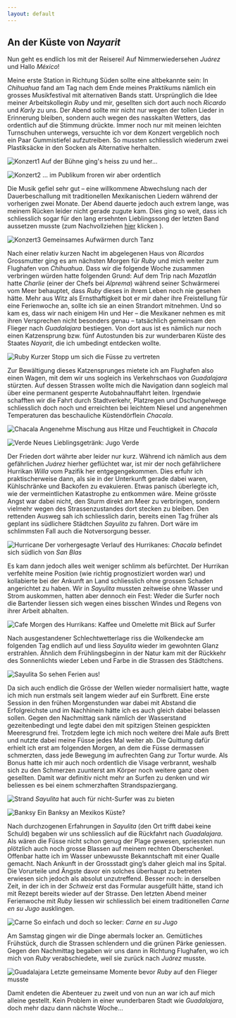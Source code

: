```yaml
---
layout: default
---
```

## An der Küste von _Nayarit_

Nun geht es endlich los mit der Reiserei! Auf Nimmerwiedersehen _Juárez_ und Hallo _México_!

Meine erste Station in Richtung Süden sollte eine altbekannte sein: In _Chihuahua_ fand am Tag nach dem Ende meines Praktikums nämlich ein grosses Musikfestival mit alternativen Bands statt. Ursprünglich die Idee meiner Arbeitskollegin _Ruby_ und mir, gesellten sich dort auch noch _Ricardo_ und _Karly_ zu uns. Der Abend sollte mir nicht nur wegen der tollen Lieder in Erinnerung bleiben, sondern auch wegen des nasskalten Wetters, das ordentlich auf die Stimmung drückte. Immer noch nur mit meinen leichten Turnschuhen unterwegs, versuchte ich vor dem Konzert vergeblich noch ein Paar Gummistiefel aufzutreiben. So mussten schliesslich wiederum zwei Plastiksäcke in den Socken als Alternative herhalten.

![Konzert1](./imgs/w10/w_10_1.jpg)
Auf der Bühne ging's heiss zu und her...

![Konzert2](./imgs/w10/w_10_2.jpg)
... im Publikum froren wir aber ordentlich

Die Musik gefiel sehr gut – eine willkommene Abwechslung nach der Dauerbeschallung mit traditionellen Mexikanischen Liedern während der vorherigen zwei Monate. Der Abend dauerte jedoch auch extrem lange, was meinem Rücken leider nicht gerade zugute kam. Dies ging so weit, dass ich schliesslich sogar für den lang ersehnten Lieblingssong der letzten Band aussetzen musste (zum Nachvollziehen <a href="https://youtu.be/LXFL5mdfP40">hier</a> klicken
).

![Konzert3](./imgs/w10/w_10_3.jpg)
Gemeinsames Aufwärmen durch Tanz

Nach einer relativ kurzen Nacht im abgelegenen Haus von _Ricardos_ Grossmutter ging es am nächsten Morgen für _Ruby_ und mich weiter zum Flughafen von _Chihuahua_. Dass wir die folgende Woche zusammen verbringen würden hatte folgenden Grund: Auf dem Trip nach _Mazatlán_ hatte _Charlie_ (einer der Chefs bei _Alprema_) während seiner Schwärmerei vom Meer behauptet, dass _Ruby_ dieses in ihrem Leben noch nie gesehen hätte. Mehr aus Witz als Ernsthaftigkeit bot er mir daher ihre Freistellung für eine Ferienwoche an, sollte ich sie an einen Strandort mitnehmen. Und so kam es, dass wir nach einigem Hin und Her – die Mexikaner nehmen es mit ihren Versprechen nicht besonders genau – tatsächlich gemeinsam den Flieger nach _Guadalajara_ bestiegen. Von dort aus ist es nämlich nur noch einen Katzensprung bzw. fünf Autostunden bis zur wunderbaren Küste des Staates _Nayarit_, die ich umbedingt entdecken wollte.

![Ruby](./imgs/w10/w_10_4.jpg)
Kurzer Stopp um sich die Füsse zu vertreten

Zur Bewältigung dieses Katzensprunges mietete ich am Flughafen also einen Wagen, mit dem wir uns sogleich ins Verkehrschaos von _Guadalajara_ stürzten. Auf dessen Strassen wollte mich die Navigation dann sogleich mal über eine permanent gesperrte Autobahnauffahrt leiten. Irgendwie schafften wir die Fahrt durch Stadtverkehr, Platzregen und Dschungelwege schliesslich doch noch und erreichten bei leichtem Niesel und angenehmen Temperaturen das beschauliche Küstendörflein _Chacala_. 

![Chacala](./imgs/w10/w_10_5.jpg)
Angenehme Mischung aus Hitze und Feuchtigkeit in _Chacala_

![Verde](./imgs/w10/w_10_6.jpg)
Neues Lieblingsgetränk: Jugo Verde

Der Frieden dort währte aber leider nur kurz. Während ich nämlich aus dem gefährlichen _Juárez_ hierher geflüchtet war, ist mir der noch gefährlichere Hurrikan _Willa_ vom Pazifik her entgegengekommen. Dies erfuhr ich praktischerweise dann, als sie in der Unterkunft gerade dabei waren, Kühlschränke und Backofen zu evakuieren. Etwas panisch überlegte ich, wie der vermeintlichen Katastrophe zu entkommen wäre. Meine grösste Angst war dabei nicht, den Sturm direkt am Meer zu verbringen, sondern vielmehr wegen des Strassenzustandes dort stecken zu bleiben. Den rettenden Ausweg sah ich schliesslich darin, bereits einen Tag früher als geplant ins südlichere Städtchen _Sayulita_ zu fahren. Dort wäre im schlimmsten Fall auch die Notversorgung besser.

![Hurricane](./imgs/w10/w_10_7.jpg)
Der vorhergesagte Verlauf des Hurrikanes: _Chacala_ befindet sich südlich von _San Blas_

Es kam dann jedoch alles weit weniger schlimm als befürchtet. Der Hurrikan verfehlte meine Position (wie richtig prognostiziert worden war) und kollabierte bei der Ankunft an Land schliesslich ohne grossen Schaden angerichtet zu haben. Wir in _Sayulita_ mussten zeitweise ohne Wasser und Strom auskommen, hatten aber dennoch ein Fest: Weder die Surfer noch die Bartender liessen sich wegen eines bisschen Windes und Regens von ihrer Arbeit abhalten.

![Cafe](./imgs/w10/w_10_8.jpg)
Morgen des Hurrikans: Kaffee und Omelette mit Blick auf Surfer

Nach ausgestandener Schlechtwetterlage riss die Wolkendecke am folgenden Tag endlich auf und liess _Sayulita_ wieder im gewohnten Glanz erstrahlen. Ähnlich dem Frühlingsbeginn in der Natur kam mit der Rückkehr des Sonnenlichts wieder Leben und Farbe in die Strassen des Städtchens. 

![Sayulita](./imgs/w10/w_10_9.jpg)
So sehen Ferien aus!

Da sich auch endlich die Grösse der Wellen wieder normalisiert hatte, wagte ich mich nun erstmals seit langem wieder auf ein Surfbrett. Eine erste Session in den frühen Morgenstunden war dabei mit Abstand die Erfolgreichste und im Nachhinein hätte ich es auch gleich dabei belassen sollen. Gegen den Nachmittag sank nämlich der Wasserstand gezeitenbedingt und legte dabei den mit spitzigen Steinen gespickten Meeresgrund frei. Trotzdem legte ich mich noch weitere drei Male aufs Brett und nutzte dabei meine Füsse jedes Mal weiter ab. Die Quittung dafür erhielt ich erst am folgenden Morgen, an dem die Füsse dermassen schmerzten, dass jede Bewegung im aufrechten Gang zur Tortur wurde. Als Bonus hatte ich mir auch noch ordentlich die Visage verbrannt, weshalb sich zu den Schmerzen zuunterst am Körper noch weitere ganz oben gesellten. Damit war definitiv nicht mehr an Surfen zu denken und wir beliessen es bei einem schmerzhaften Strandspaziergang.


![Strand](./imgs/w10/w_10_10.jpg)
_Sayulita_ hat auch für nicht-Surfer was zu bieten

![Banksy](./imgs/w10/w_10_11.jpg)
Ein Banksy an Mexikos Küste?

Nach durchzogenen Erfahrungen in _Sayulita_ (den Ort trifft dabei keine Schuld) begaben wir uns schliesslich auf die Rückfahrt nach _Guadalajara_. Als wären die Füsse nicht schon genug der Plage gewesen, spriessten nun plötzlich auch noch grosse Blassen auf meinem rechten Oberschenkel. Offenbar hatte ich im Wasser unbewusste Bekanntschaft mit einer Qualle gemacht. Nach Ankunft in der Grossstadt ging’s daher gleich mal ins Spital. Die Vorurteile und Ängste davor ein solches überhaupt zu betreten erwiesen sich jedoch als absolut unzutreffend. Besser noch: in derselben Zeit, in der ich in der _Schweiz_ erst das Formular ausgefüllt hätte, stand ich mit Rezept bereits wieder auf der Strasse. Den letzten Abend meiner Ferienwoche mit _Ruby_ liessen wir schliesslich bei einem traditionellen _Carne en su Jugo_ ausklingen.

![Carne](./imgs/w10/w_10_12.jpg)
So einfach und doch so lecker: _Carne en su Jugo_

Am Samstag gingen wir die Dinge abermals locker an. Gemütliches Frühstück, durch die Strassen schlendern und die grünen Pärke geniessen. Gegen den Nachmittag begaben wir uns dann in Richtung Flughafen, wo ich mich von _Ruby_ verabschiedete, weil sie zurück nach _Juárez_ musste. 

![Guadalajara](./imgs/w10/w_10_13.jpg)
Letzte gemeinsame Momente bevor _Ruby_ auf den Flieger musste

Damit endeten die Abenteuer zu zweit und von nun an war ich auf mich alleine gestellt. Kein Problem in einer wunderbaren Stadt wie _Guadalajara_, doch mehr dazu dann nächste Woche…